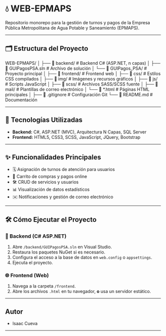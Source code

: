 # 💧 WEB-EPMAPS

Repositorio monorepo para la gestión de turnos y pagos de la Empresa Pública Metropolitana de Agua Potable y Saneamiento (EPMAPS).

---

## 🗂️ Estructura del Proyecto

WEB-EPMAPS/
│
├── 📁 backend/                      # Backend C# (ASP.NET, n capas)
│   ├── 📄 GUIPagosPSA.sln          # Archivo de solución
│   └── 📁 GUIPagos_PSA/            # Proyecto principal
│
├── 📁 frontend/                     # Frontend web
│   ├── 📁 css/                      # Estilos CSS compilados
│   ├── 📁 img/                      # Imágenes y recursos gráficos
│   ├── 📁 js/                       # Scripts JavaScript
│   ├── 📁 scss/                     # Archivos SASS/SCSS fuente
│   ├── 📁 mail/                     # Plantillas de correo electrónico
│   └── 📄 *.html                    # Páginas HTML principales
│
├── 📄 .gitignore                    # Configuración Git
└── 📄 README.md                     # Documentación

---

## 🚀 Tecnologías Utilizadas

- **Backend:** C#, ASP.NET (MVC), Arquitectura N Capas, SQL Server
- **Frontend:** HTML5, CSS3, SCSS, JavaScript, JQuery, Bootstrap

---

## ✨ Funcionalidades Principales

- 🗓️ Asignación de turnos de atención para usuarios
- 🛒 Carrito de compras y pagos online
- 🛠️ CRUD de servicios y usuarios
- 📊 Visualización de datos estadísticos
- ✉️ Notificaciones y gestión de correo electrónico

---

## 🛠️ Cómo Ejecutar el Proyecto

### 🎯 Backend (C# ASP.NET)
1. Abre `/backend/GUIPagosPSA.sln` en Visual Studio.
2. Restaura los paquetes NuGet si es necesario.
3. Configura el acceso a la base de datos en `web.config` o `appsettings`.
4. Ejecuta el proyecto.

### 🌐 Frontend (Web)
1. Navega a la carpeta `/frontend`.
2. Abre los archivos `.html` en tu navegador, **o** usa un servidor estático.

---

## Autor

- Isaac Cueva  

---
